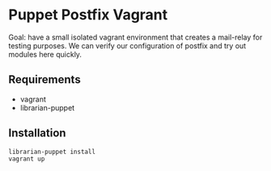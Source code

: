 # Puppet Postfix Vagrant

Goal: have a small isolated vagrant environment that creates a mail-relay for testing purposes. We can verify our configuration of postfix and try out modules here quickly.

## Requirements

* vagrant
* librarian-puppet

## Installation

    librarian-puppet install 
    vagrant up
